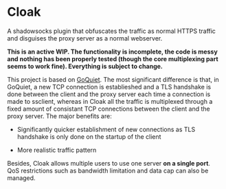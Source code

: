 # Cloak
A shadowsocks plugin that obfuscates the traffic as normal HTTPS traffic and disguises the proxy server as a normal webserver.

**This is an active WIP. The functionality is incomplete, the code is messy and nothing has been properly tested (though the core multiplexing part seems to work fine). Everything is subject to change.**

This project is based on [GoQuiet](https://github.com/cbeuw/GoQuiet). The most significant difference is that, in GoQuiet, a new TCP connection is establieshed and a TLS handshake is done between the client and the proxy server each time a connection is made to ssclient, whereas in Cloak all the traffic is multiplexed through a fixed amount of consistant TCP connections between the client and the proxy server. The major benefits are:

- Significantly quicker establishment of new connections as TLS handshake is only done on the startup of the client

- More realistic traffic pattern

Besides, Cloak allows multiple users to use one server **on a single port**. QoS restrictions such as bandwidth limitation and data cap can also be managed.
